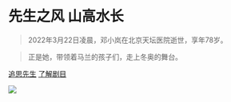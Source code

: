 <!-- _coverpage.md -->

# 先生之风 山高水长

> 2022年3月22日凌晨，邓小岚在北京天坛医院逝世，享年78岁。

> 正是她，带领着马兰的孩子们，走上冬奥的舞台。

[追思先生](https://baike.baidu.com/item/邓小岚/7948868)
[了解剧目](#剧目作品)

![](https://s1.ax1x.com/2022/03/22/qQkv5Q.jpg)